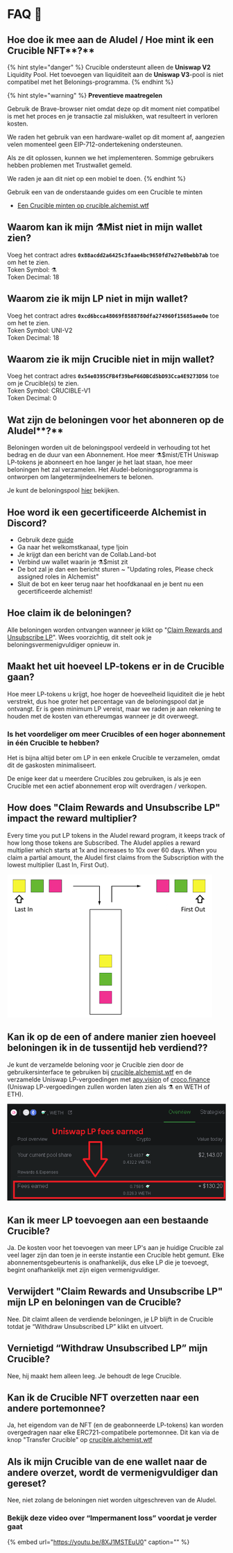 # FAQ 📖

## Hoe doe ik mee aan de Aludel / Hoe mint ik een Crucible NFT**?**

{% hint style="danger" %}
Crucible ondersteunt alleen de **Uniswap V2** Liquidity Pool. Het toevoegen van liquiditeit aan de **Uniswap V3**-pool is niet compatibel met het Belonings-programma.
{% endhint %}

{% hint style="warning" %}
**Preventieve maatregelen**

Gebruik de Brave-browser niet omdat deze op dit moment niet compatibel is met het proces en je transactie zal mislukken, wat resulteert in verloren kosten.

We raden het gebruik van een hardware-wallet op dit moment af, aangezien velen momenteel geen EIP-712-ondertekening ondersteunen.

Als ze dit oplossen, kunnen we het implementeren. Sommige gebruikers hebben problemen met Trustwallet gemeld.

We raden je aan dit niet op een mobiel te doen.
{% endhint %}

Gebruik een van de onderstaande guides om een Crucible te minten

* [Een Crucible minten op crucible.alchemist.wtf](https://github.com/alchemistcoin/knowledge-base/tree/2ce9a4bb08dbfd6a60c60194b178a061998205e8/crucible/guides-crucible.alchemist.wtf)

## Waarom kan ik mijn ⚗️Mist niet in mijn wallet zien?

Voeg het contract adres **`0x88acdd2a6425c3faae4bc9650fd7e27e0bebb7ab`** toe om het te zien.  
Token Symbol: ⚗️  
Token Decimal: 18

## **Waarom zie ik mijn LP niet in mijn wallet?**

Voeg het contract adres **`0xcd6bcca48069f8588780dfa274960f15685aee0e`** toe om het te zien.  
Token Symbol: UNI-V2  
Token Decimal: 18

## Waarom zie ik mijn Crucible niet in mijn wallet?

Voeg het contract adres **`0x54e0395CFB4f39beF66DBCd5bD93Cca4E9273D56`** toe om je Crucible\(s\) te zien.  
Token Symbol: CRUCIBLE-V1  
Token Decimal: 0

## Wat zijn de beloningen voor het abonneren op de Aludel**?**

Beloningen worden uit de beloningspool verdeeld in verhouding tot het bedrag en de duur van een Abonnement. Hoe meer ⚗️$mist/ETH Uniswap LP-tokens je abonneert en hoe langer je het laat staan, hoe meer beloningen het zal verzamelen. Het Aludel-beloningsprogramma is ontworpen om langetermijndeelnemers te belonen.

Je kunt de beloningspool [hier](https://etherscan.io/address/0x04108d6e9a51bec5170f8fd953a156cf754ba541) bekijken.

## Hoe word ik een gecertificeerde Alchemist in Discord?

* Gebruik deze [guide](how-to-become-a-certified-alchemist-on-discord.md)
* Ga naar het welkomstkanaal, type !join 
* Je krijgt dan een bericht van de Collab.Land-bot
* Verbind uw wallet waarin je ⚗️$mist zit
* De bot zal je dan een bericht sturen ~ "Updating roles, Please check assigned roles in Alchemist"
* Sluit de bot en keer terug naar het hoofdkanaal en je bent nu een gecertificeerde alchemist!

## Hoe claim ik de beloningen?

Alle beloningen worden ontvangen wanneer je klikt op "[Claim Rewards and Unsubscribe LP](guides-crucible.alchemist.wtf/claiming-rewards-and-unsubscribing-your-lp.md)". Wees voorzichtig, dit stelt ook je beloningsvermenigvuldiger opnieuw in.

## Maakt het uit hoeveel LP-tokens er in de Crucible gaan?

Hoe meer LP-tokens u krijgt, hoe hoger de hoeveelheid liquiditeit die je hebt verstrekt, dus hoe groter het percentage van de beloningspool dat je ontvangt. Er is geen minimum LP vereist, maar we raden je aan rekening te houden met de kosten van ethereumgas wanneer je dit overweegt.

### Is het voordeliger om meer Crucibles of een hoger abonnement in één Crucible te hebben?

Het is bijna altijd beter om LP in een enkele Crucible te verzamelen, omdat dit de gaskosten minimaliseert.

De enige keer dat u meerdere Crucibles zou gebruiken, is als je een Crucible met een actief abonnement erop wilt overdragen / verkopen.

## **How does "Claim Rewards and Unsubscribe LP" impact the reward multiplier?**

Every time you put LP tokens in the Aludel reward program, it keeps track of how long those tokens are Subscribed. The Aludel applies a reward multiplier which starts at 1x and increases to 10x over 60 days. When you claim a partial amount, the Aludel first claims from the Subscription with the lowest multiplier \(Last In, First Out\).

![](../.gitbook/assets/untitled%20%281%29.png)

## Kan ik op de een of andere manier zien hoeveel beloningen ik in de tussentijd heb verdiend?**?**

Je kunt de verzamelde beloning voor je Crucible zien door de gebruikersinterface te gebruiken bij [crucible.alchemist.wtf](https://crucible.alchemist.wtf/) en de verzamelde Uniswap LP-vergoedingen met [apy.vision](https://apy.vision/) of [croco.finance](https://croco.finance/dashboard/) \(Uniswap LP-vergoedingen zullen worden laten zien als ⚗️ en WETH of ETH\).

![croco.finance](../.gitbook/assets/untitled.png)

## Kan ik meer LP toevoegen aan een bestaande Crucible?

Ja. De kosten voor het toevoegen van meer LP's aan je huidige Crucible zal veel lager zijn dan toen je in eerste instantie een Crucible hebt gemunt. Elke abonnementsgebeurtenis is onafhankelijk, dus elke LP die je toevoegt, begint onafhankelijk met zijn eigen vermenigvuldiger.

## Verwijdert "Claim Rewards and Unsubscribe LP" mijn LP en beloningen van de Crucible?

Nee. Dit claimt alleen de verdiende beloningen, je LP blijft in de Crucible totdat je “Withdraw Unsubscribed LP” klikt en uitvoert.

## **Vernietigd “Withdraw Unsubscribed LP” mijn Crucible?**

Nee, hij maakt hem alleen leeg. Je behoudt de lege Crucible.

## Kan ik de Crucible NFT overzetten naar een andere portemonnee?

Ja, het eigendom van de NFT \(en de geabonneerde LP-tokens\) kan worden overgedragen naar elke ERC721-compatibele portemonnee. Dit kan via de knop "Transfer Crucible" op [crucible.alchemist.wtf](https://crucible.alchemist.wtf/)

## Als ik mijn Crucible van de ene wallet naar de andere overzet, wordt de vermenigvuldiger dan gereset?

Nee, niet zolang de beloningen niet worden uitgeschreven van de Aludel.

### Bekijk deze video over “Impermanent loss” voordat je verder gaat

{% embed url="https://youtu.be/8XJ1MSTEuU0" caption="" %}

